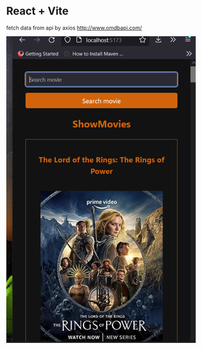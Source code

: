 # React + Vite
 fetch data from api by axios
 http://www.omdbapi.com/

 ![alt text](<Screenshot (1170).png>)